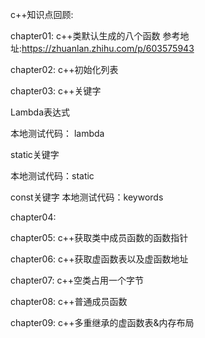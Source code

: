 <!--
 * @Author: huang123aini aiya123aini@163.com
 * @Date: 2024-05-29 10:28:57
 * @LastEditors: huang123aini aiya123aini@163.com
 * @LastEditTime: 2024-07-22 15:31:50
 * @FilePath: /CPlusPlusCode/README.md
-->

c++知识点回顾:

chapter01: c++类默认生成的八个函数  参考地址:https://zhuanlan.zhihu.com/p/603575943

chapter02: c++初始化列表

chapter03: c++关键字

Lambda表达式 

本地测试代码： lambda


static关键字

本地测试代码：static


const关键字
本地测试代码：keywords



chapter04:


chapter05: c++获取类中成员函数的函数指针

chapter06: c++获取虚函数表以及虚函数地址

chapter07: c++空类占用一个字节

chapter08: c++普通成员函数

chapter09: c++多重继承的虚函数表&内存布局




